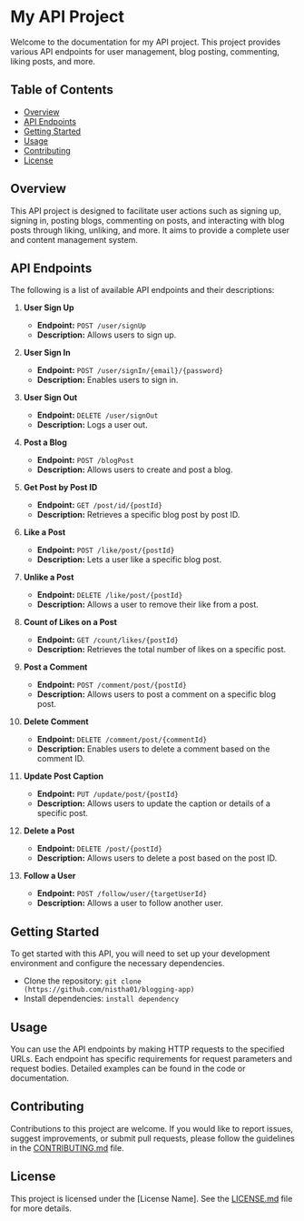 # My API Project

Welcome to the documentation for my API project. This project provides various API endpoints for user management, blog posting, commenting, liking posts, and more.

## Table of Contents
- [Overview](#overview)
- [API Endpoints](#api-endpoints)
- [Getting Started](#getting-started)
- [Usage](#usage)
- [Contributing](#contributing)
- [License](#license)

## Overview

This API project is designed to facilitate user actions such as signing up, signing in, posting blogs, commenting on posts, and interacting with blog posts through liking, unliking, and more. It aims to provide a complete user and content management system.

## API Endpoints

The following is a list of available API endpoints and their descriptions:

1. **User Sign Up**
   - **Endpoint:** `POST /user/signUp`
   - **Description:** Allows users to sign up.

2. **User Sign In**
   - **Endpoint:** `POST /user/signIn/{email}/{password}`
   - **Description:** Enables users to sign in.

3. **User Sign Out**
   - **Endpoint:** `DELETE /user/signOut`
   - **Description:** Logs a user out.

4. **Post a Blog**
   - **Endpoint:** `POST /blogPost`
   - **Description:** Allows users to create and post a blog.

5. **Get Post by Post ID**
   - **Endpoint:** `GET /post/id/{postId}`
   - **Description:** Retrieves a specific blog post by post ID.

6. **Like a Post**
   - **Endpoint:** `POST /like/post/{postId}`
   - **Description:** Lets a user like a specific blog post.

7. **Unlike a Post**
   - **Endpoint:** `DELETE /like/post/{postId}`
   - **Description:** Allows a user to remove their like from a post.

8. **Count of Likes on a Post**
   - **Endpoint:** `GET /count/likes/{postId}`
   - **Description:** Retrieves the total number of likes on a specific post.

9. **Post a Comment**
   - **Endpoint:** `POST /comment/post/{postId}`
   - **Description:** Allows users to post a comment on a specific blog post.

10. **Delete Comment**
    - **Endpoint:** `DELETE /comment/post/{commentId}`
    - **Description:** Enables users to delete a comment based on the comment ID.

11. **Update Post Caption**
    - **Endpoint:** `PUT /update/post/{postId}`
    - **Description:** Allows users to update the caption or details of a specific post.

12. **Delete a Post**
    - **Endpoint:** `DELETE /post/{postId}`
    - **Description:** Allows users to delete a post based on the post ID.

13. **Follow a User**
    - **Endpoint:** `POST /follow/user/{targetUserId}`
    - **Description:** Allows a user to follow another user.

## Getting Started

To get started with this API, you will need to set up your development environment and configure the necessary dependencies.

- Clone the repository: `git clone (https://github.com/nistha01/blogging-app)`
- Install dependencies: `install dependency`

## Usage

You can use the API endpoints by making HTTP requests to the specified URLs. Each endpoint has specific requirements for request parameters and request bodies. Detailed examples can be found in the code or documentation.

## Contributing

Contributions to this project are welcome. If you would like to report issues, suggest improvements, or submit pull requests, please follow the guidelines in the [CONTRIBUTING.md](CONTRIBUTING.md) file.

## License

This project is licensed under the [License Name]. See the [LICENSE.md](LICENSE.md) file for more details.

